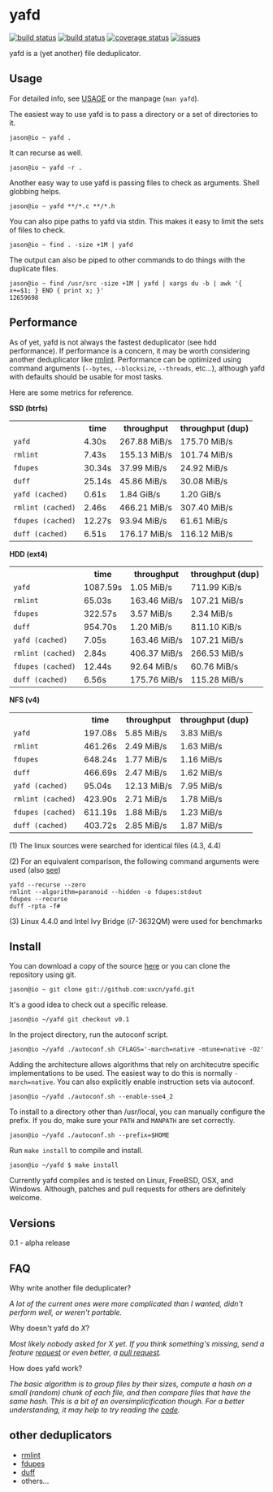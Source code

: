 # yafd #

[![build status](https://travis-ci.org/uxcn/yafd.svg?branch=master)](https://travis-ci.org/uxcn/yafd)
[![build status](https://ci.appveyor.com/api/projects/status/tfikjw9me77nvuw5?svg=true)](https://ci.appveyor.com/project/uxcn/yafd)
[![coverage status](https://coveralls.io/repos/uxcn/yafd/badge.svg?branch=master&service=github)](https://coveralls.io/github/uxcn/yafd?branch=master)
[![issues](https://img.shields.io/github/issues/uxcn/yafd.svg)](https://github.com/uxcn/yafd/issues)

yafd is a (yet another) file deduplicator.

## Usage ##

For detailed info, see [USAGE](https://github.com/uxcn/yafd/blob/master/USAGE.md) or the
manpage (`man yafd`).

The easiest way to use yafd is to pass a directory or a set of directories to
it.

    jason@io ~ yafd .

It can recurse as well.

    jason@io ~ yafd -r .

Another easy way to use yafd is passing files to check as arguments.  Shell
globbing helps.

    jason@io ~ yafd **/*.c **/*.h

You can also pipe paths to yafd via stdin.  This makes it easy to limit the sets
of files to check.

    jason@io ~ find . -size +1M | yafd

The output can also be piped to other commands to do things with the duplicate files.

    jason@io ~ find /usr/src -size +1M | yafd | xargs du -b | awk '{ x+=$1; } END { print x; }'
    12659698

## Performance ##

As of yet, yafd is not always the fastest deduplicator (see hdd performance).
If performance is a concern, it may be worth considering another deduplicator
like [rmlint](https://github.com/sahib/rmlint).  Performance can be optimized
using command arguments (`--bytes`, `--blocksize`, `--threads`, etc...),
although yafd with defaults should be usable for most tasks.

Here are some metrics for reference.

**SSD (btrfs)**

<table>
<tr><th></th><th>time</th><th>throughput</th><th>throughput (dup)</th></tr>
<tr><td><code>yafd</code></td><td>4.30s</td><td>267.88 MiB/s</td><td>175.70 MiB/s</td></tr>
<tr><td><code>rmlint</code></td><td>7.43s</td><td>155.13 MiB/s</td><td>101.74 MiB/s</td></tr>
<tr><td><code>fdupes</code></td><td>30.34s</td><td>37.99 MiB/s</td><td>24.92 MiB/s</td></tr>
<tr><td><code>duff</code></td><td>25.14s</td><td>45.86 MiB/s</td><td>30.08 MiB/s</td></tr>
<tr><td><code>yafd (cached)</code></td><td>0.61s</td><td>1.84 GiB/s</td><td>1.20 GiB/s</td></tr>
<tr><td><code>rmlint (cached)</code></td><td>2.46s</td><td>466.21 MiB/s</td><td>307.40 MiB/s</td></tr>
<tr><td><code>fdupes (cached)</code></td><td>12.27s</td><td>93.94 MiB/s</td><td>61.61 MiB/s</td></tr>
<tr><td><code>duff (cached)</code></td><td>6.51s</td><td>176.17 MiB/s</td><td>116.12 MiB/s</td></tr>
</table>

**HDD (ext4)**

<table>
<tr><th></th><th>time</th><th>throughput</th><th>throughput (dup)</th></tr>
<tr><td><code>yafd</code></td><td>1087.59s</td><td>1.05 MiB/s</td><td>711.99 KiB/s</td></tr>
<tr><td><code>rmlint</code></td><td>65.03s</td><td>163.46 MiB/s</td><td>107.21 MiB/s</td></tr>
<tr><td><code>fdupes</code></td><td>322.57s</td><td>3.57 MiB/s</td><td>2.34 MiB/s</td></tr>
<tr><td><code>duff</code></td><td>954.70s</td><td>1.20 MiB/s</td><td>811.10 KiB/s</td></tr>
<tr><td><code>yafd (cached)</code></td><td>7.05s</td><td>163.46 MiB/s</td><td>107.21 MiB/s</td></tr>
<tr><td><code>rmlint (cached)</code></td><td>2.84s</td><td>406.37 MiB/s</td><td>266.53 MiB/s</td></tr>
<tr><td><code>fdupes (cached)</code></td><td>12.44s</td><td>92.64 MiB/s</td><td>60.76 MiB/s</td></tr>
<tr><td><code>duff (cached)</code></td><td>6.56s</td><td>175.76 MiB/s</td><td>115.28 MiB/s</td></tr>
</table>

**NFS (v4)**

<table>
<tr><th></th><th>time</th><th>throughput</th><th>throughput (dup)</th></tr>
<tr><td><code>yafd</code></td><td>197.08s</td><td>5.85 MiB/s</td><td>3.83 MiB/s</td></tr>
<tr><td><code>rmlint</code></td><td>461.26s</td><td>2.49 MiB/s</td><td>1.63 MiB/s</td></tr>
<tr><td><code>fdupes</code></td><td>648.24s</td><td>1.77 MiB/s</td><td>1.16 MiB/s</td></tr>
<tr><td><code>duff</code></td><td>466.69s</td><td>2.47 MiB/s</td><td>1.62 MiB/s</td></tr>
<tr><td><code>yafd (cached)</code></td><td>95.04s</td><td>12.13 MiB/s</td><td>7.95 MiB/s</td></tr>
<tr><td><code>rmlint (cached)</code></td><td>423.90s</td><td>2.71 MiB/s</td><td>1.78 MiB/s</td></tr>
<tr><td><code>fdupes (cached)</code></td><td>611.19s</td><td>1.88 MiB/s</td><td>1.23 MiB/s</td></tr>
<tr><td><code>duff (cached)</code></td><td>403.72s</td><td>2.85 MiB/s</td><td>1.87 MiB/s</td></tr>
</table>

(1) The linux sources were searched for identical files (4.3, 4.4)

(2) For an equivalent comparison, the following command arguments were used
(also [see](https://github.com/uxcn/yafd/tree/master/perf/src/python/benchmark))

    yafd --recurse --zero
    rmlint --algorithm=paranoid --hidden -o fdupes:stdout
    fdupes --recurse
    duff -rpta -f#

(3) Linux 4.4.0 and Intel Ivy Bridge (i7-3632QM) were used for benchmarks

## Install ##

You can download a copy of the source
[here](https://github.com/uxcn/yafd/releases) or you can clone the repository
using git.

    jason@io ~ git clone git://github.com:uxcn/yafd.git

It's a good idea to check out a specific release.

    jason@io ~/yafd git checkout v0.1

In the project directory, run the autoconf script.

    jason@io ~/yafd ./autoconf.sh CFLAGS='-march=native -mtune=native -O2'

Adding the architecture allows algorithms that rely on architecutre specific
implementations to be used.  The easiest way to do this is normally
`-march=native`.   You can also explicitly enable instruction sets
via autoconf.

    jason@io ~/yafd ./autoconf.sh --enable-sse4_2

To install to a directory other than /usr/local, you can manually configure the
prefix.  If you do, make sure your `PATH` and `MANPATH` are set correctly.

    jason@io ~/yafd ./autoconf.sh --prefix=$HOME

Run `make install` to compile and install.

    jason@io ~/yafd $ make install

Currently yafd compiles and is tested on Linux, FreeBSD, OSX, and Windows.
Although, patches and pull requests for others are definitely welcome.

## Versions ##

0.1 - alpha release

## FAQ ##

Why write another file deduplicater?

*A lot of the current ones were more complicated than I wanted, didn't perform
well, or weren't portable.*

Why doesn't yafd do *X*?

*Most likely nobody asked for X yet.  If you think something's missing, send a
feature [request](https://github.com/uxcn/yafd/issues) or even better, a [pull
request](https://github.com/uxcn/yafd/pull/new/master).*

How does yafd work?

*The basic algorithm is to group files by their sizes, compute a hash on a small
(random) chunk of each file, and then compare files that have the same hash.
This is a bit of an oversimplicification though.  For a better understanding, it
may help to try reading the
[code](https://github.com/uxcn/yafd/blob/master/src/c/worker.c).*

## other deduplicators ##

* [rmlint](https://github.com/sahib/rmlint)
* [fdupes](https://github.com/adrianlopezroche/fdupes)
* [duff](https://github.com/elmindreda/duff)
* others...
